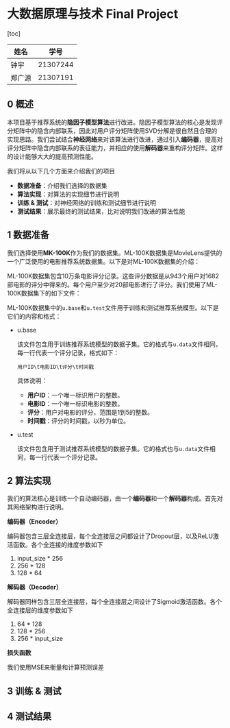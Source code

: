 # 大数据原理与技术 Final Project

[toc]

| 姓名   | 学号     |
| ------ | -------- |
| 钟宇   | 21307244 |
| 郑广源 | 21307191 |



## 0 概述

本项目基于推荐系统的**隐因子模型算法**进行改进。隐因子模型算法的核心是发现评分矩阵中的隐含内部联系，因此对用户评分矩阵使用SVD分解是很自然且合理的实现思路。我们尝试结合**神经网络**来对该算法进行改进，通过引入**编码器**，提高对评分矩阵中隐含内部联系的表征能力，并相应的使用**解码器**来重构评分矩阵。这样的设计能够大大的提高预测性能。

我们将从以下几个方面来介绍我们的项目

- **数据准备**：介绍我们选择的数据集
- **算法实现**：对算法的实现细节进行说明
- **训练 & 测试**：对神经网络的训练和测试细节进行说明
- **测试结果**：展示最终的测试结果，比对说明我们改进的算法性能

## 1 数据准备

我们选择使用**MK-100K**作为我们的数据集。ML-100K数据集是MovieLens提供的一个广泛使用的电影推荐系统数据集。以下是对ML-100K数据集的介绍：

ML-100K数据集包含10万条电影评分记录。这些评分数据是从943个用户对1682部电影的评分中得来的。每个用户至少对20部电影进行了评分。我们使用了ML-100K数据集下的如下文件：

ML-100K数据集中的`u.base`和`u.test`文件用于训练和测试推荐系统模型。以下是它们的内容和格式：

- u.base

  该文件包含用于训练推荐系统模型的数据子集。它的格式与`u.data`文件相同，每一行代表一个评分记录，格式如下：

	```
	用户ID\t电影ID\t评分\t时间戳
	```
    具体说明：
    - **用户ID**：一个唯一标识用户的整数。
    - **电影ID**：一个唯一标识电影的整数。
    - **评分**：用户对电影的评分，范围是1到5的整数。
    - **时间戳**：评分的时间戳，以秒为单位。

- u.test

  该文件包含用于测试推荐系统模型的数据子集。它的格式也与`u.data`文件相同，每一行代表一个评分记录。

## 2  算法实现

我们的算法核心是训练一个自动编码器，由一个**编码器**和一个**解码器**构成。首先对其网络架构进行说明。

**编码器（Encoder）**

编码器包含三层全连接层，每个全连接层之间都设计了Dropout层，以及ReLU激活函数。各个全连接的维度参数如下

1. input_size * 256
2. 256 * 128
3. 128 * 64

**解码器（Decoder）**

解码器同样包含三层全连接层，每个全连接层之间设计了Sigmoid激活函数。各个全连接层的维度参数如下

1. 64 * 128
2. 128 * 256
3. 256 * input_size

**损失函数**

我们使用MSE来衡量和计算预测误差

## 3 训练 & 测试



## 4 测试结果